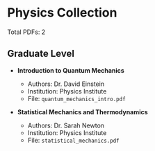 # Physics Collection
Total PDFs: 2

## Graduate Level

- **Introduction to Quantum Mechanics**
  - Authors: Dr. David Einstein
  - Institution: Physics Institute
  - File: `quantum_mechanics_intro.pdf`

- **Statistical Mechanics and Thermodynamics**
  - Authors: Dr. Sarah Newton
  - Institution: Physics Institute
  - File: `statistical_mechanics.pdf`
